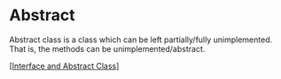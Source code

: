 # Abstract

Abstract class is a class which can be left partially/fully unimplemented. That is, the methods can be unimplemented/abstract.

[[Interface and Abstract Class]]


[//begin]: # "Autogenerated link references for markdown compatibility"
[Interface and Abstract Class]: <Interface and Abstract Class> "Interface and Abstract Class"
[//end]: # "Autogenerated link references"